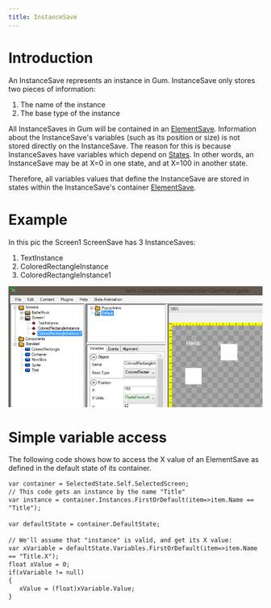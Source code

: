 ```yaml
---
title: InstanceSave
---
```


# Introduction

An InstanceSave represents an instance in Gum.  InstanceSave only stores two pieces of information:

1. The name of the instance
1. The base type of the instance

All InstanceSaves in Gum will be contained in an [ElementSave](Gum.DataTypes.ElementSave).  Information about the InstanceSave's variables (such as its position or size) is not stored directly on the InstanceSave.  The reason for this is because InstanceSaves have variables which depend on [States](Gum.DataTypes.StateSave).  In other words, an InstanceSave may be at X=0 in one state, and at X=100 in another state.

Therefore, all variables values that define the InstanceSave are stored in states within the InstanceSave's container [ElementSave](Gum.DataTypes.ElementSave).

# Example

In this pic the Screen1 ScreenSave has 3 InstanceSaves:
1. TextInstance
1. ColoredRectangleInstance
1. ColoredRectangleInstance1

![](Gum.DataTypes.InstanceSave_GumSamplePic1.png)

# Simple variable access

The following code shows how to access the X value of an ElementSave as defined in the default state of its container.

```
var container = SelectedState.Self.SelectedScreen;
// This code gets an instance by the name "Title"
var instance = container.Instances.FirstOrDefault(item=>item.Name == "Title");

var defaultState = container.DefaultState;

// We'll assume that "instance" is valid, and get its X value:
var xVariable = defaultState.Variables.FirstOrDefault(item=>item.Name == "Title.X");
float xValue = 0;
if(xVariable != null)
{
   xValue = (float)xVariable.Value;
}
```